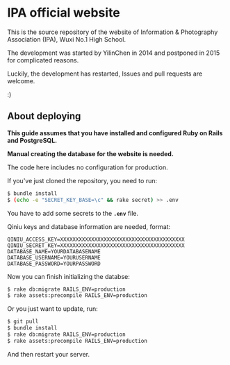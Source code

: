# IPA official website

This is the source repository of the website of Information & Photography Association (IPA), Wuxi No.1 High School.

The development was started by YilinChen in 2014 and postponed in 2015 for complicated reasons.

Luckily, the development has restarted, Issues and pull requests are welcome.

:)

## About deploying

**This guide assumes that you have installed and configured Ruby on Rails and PostgreSQL.**

**Manual creating the database for the website is needed.**

The code here includes no configuration for production.

If you've just cloned the repository, you need to run:

```bash
$ bundle install
$ (echo -e "SECRET_KEY_BASE=\c" && rake secret) >> .env
```

You have to add some secrets to the **`.env`** file.

Qiniu keys and database information are needed, format:

```
QINIU_ACCESS_KEY=XXXXXXXXXXXXXXXXXXXXXXXXXXXXXXXXXXXXXXXX
QINIU_SECRET_KEY=XXXXXXXXXXXXXXXXXXXXXXXXXXXXXXXXXXXXXXXX
DATABASE_NAME=YOURDATABASENAME
DATABASE_USERNAME=YOURUSERNAME
DATABASE_PASSWORD=YOURPASSWORD
```

Now you can finish initializing the databse:

```bash
$ rake db:migrate RAILS_ENV=production
$ rake assets:precompile RAILS_ENV=production
```

Or you just want to update, run:

```bash
$ git pull
$ bundle install
$ rake db:migrate RAILS_ENV=production
$ rake assets:precompile RAILS_ENV=production
```

And then restart your server.
